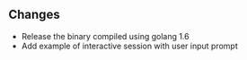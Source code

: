 ## Changes

- Release the binary compiled using golang 1.6
- Add example of interactive session with user input prompt 
